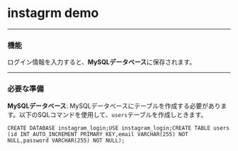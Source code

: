 # instagrm demo
***
### 機能
ログイン情報を入力すると、**MySQLデータベース**に保存されます。
***
### 必要な準備 
**MySQLデータベース**: MySQLデータベースにテーブルを作成する必要があります。以下のSQLコマンドを使用して、`users`テーブルを作成しときます。

`CREATE DATABASE instagram_login;USE instagram_login;CREATE TABLE users (id INT AUTO_INCREMENT PRIMARY KEY,email VARCHAR(255) NOT NULL,password VARCHAR(255) NOT NULL);`


